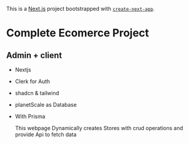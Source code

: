 This is a [Next.js](https://nextjs.org/) project bootstrapped with [`create-next-app`](https://github.com/vercel/next.js/tree/canary/packages/create-next-app).

# Complete Ecomerce Project 
## Admin + client 

* Nextjs
* Clerk for Auth
* shadcn & tailwind
* planetScale as Database 
* With Prisma 







  This webpage Dynamically creates Stores with crud operations and provide Api to fetch data 


